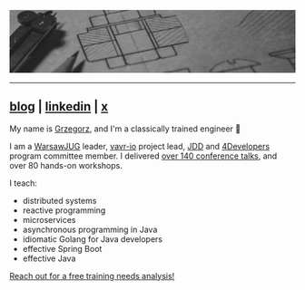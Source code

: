 ![](./banner.jpg)

----

## [blog](https://4comprehension.com) | [linkedin](https://www.linkedin.com/in/gpiwowarek/) | [x](https://x.com/pivovarit)

My name is [Grzegorz](https://youtu.be/JUFlIW_m33I), and I'm a classically trained engineer 👋

I am a [WarsawJUG](https://warszawa.jug.pl) leader, [vavr-io](https://github.com/vavr-io/vavr) project lead, [JDD](http://jdd.org.pl) and [4Developers](https://4developers.org.pl) program committee member. I delivered [over 140 conference talks](https://pivovarit.github.io/talks/), and over 80 hands-on workshops.


I teach:
- distributed systems
- reactive programming
- microservices
- asynchronous programming in Java
- idiomatic Golang for Java developers
- effective Spring Boot
- effective Java

<a href="mailto:contact@4comprehension.com">Reach out for a free training needs analysis!</a>


